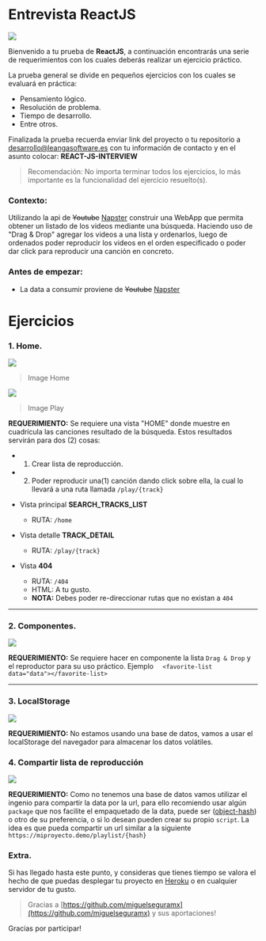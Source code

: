   
# Entrevista ReactJS

![](https://interacso.com/blog/wp-content/uploads/2019/05/React-post-interacso.png)

Bienvenido a tu prueba de __ReactJS__, a continuación encontrarás una serie de requerimientos con los cuales deberás realizar un ejercicio práctico.

La prueba general se divide en pequeños ejercicios con los cuales se evaluará en práctica:
- Pensamiento lógico.
- Resolución de problema.
- Tiempo de desarrollo.
- Entre otros.


Finalizada la prueba recuerda enviar link del proyecto o tu repositorio a [desarrollo@leangasoftware.es](mailto:desarrollo@leangasoftware.es) con tu información de contacto y en el asunto colocar: 
__REACT-JS-INTERVIEW__


> Recomendación: No importa terminar todos los ejercicios, lo más importante es la funcionalidad del ejercicio resuelto(s).

### Contexto:
Utilizando la api de  <del>Youtube</del> [Napster]([https://developer.napster.com/api/v2.2](https://developer.napster.com/api/v2.2))  construir una WebApp que permita obtener un listado de los videos mediante una búsqueda. Haciendo uso de "Drag & Drop" agregar los videos a una lista y ordenarlos, luego de ordenados poder reproducir los videos en el orden especificado o poder dar click para reproducir una canción en concreto.

### Antes de empezar:
- La data a consumir proviene de <del>Youtube</del> [Napster]([https://developer.napster.com/api/v2.2](https://developer.napster.com/api/v2.2))

# Ejercicios

### 1. Home.
![](https://i.imgur.com/8Ezeakj.png)
> Image Home

![](https://i.imgur.com/mfGxmlJ.png)
> Image Play

__REQUERIMIENTO:__
Se requiere una vista "HOME" donde muestre en cuadrícula las canciones resultado de la búsqueda.
Estos resultados servirán para dos (2) cosas:
- 1. Crear lista de reproducción.
- 2. Poder reproducir una(1) canción dando click sobre ella, la cual lo llevará a una ruta llamada `/play/{track}`

- Vista principal  __SEARCH_TRACKS_LIST__ 
	- RUTA: `/home` 
- Vista detalle __TRACK_DETAIL__
	- RUTA: `/play/{track}`
- Vista __404__
	- RUTA: `/404`
	- HTML: A tu gusto.
	- __NOTA:__ Debes poder re-direccionar rutas que no existan a `404`

___
### 2. Componentes.
![](https://i.imgur.com/9ICQnNu.png)

__REQUERIMIENTO:__
Se requiere hacer en componente la lista `Drag & Drop` y el reproductor para su uso práctico.
Ejemplo `  <favorite-list data="data"></favorite-list>`
___

### 3. LocalStorage
![](https://i.imgur.com/gwkZnxI.png)

__REQUERIMIENTO:__
No estamos usando una base de datos, vamos a usar el localStorage del navegador para almacenar los datos volátiles.

### 4. Compartir lista de reproducción

![](https://i.imgur.com/mga4cHi.png)

__REQUERIMIENTO:__
Como no tenemos una base de datos vamos utilizar el ingenio para compartir la data por la url, para ello recomiendo usar algún `package` que nos facilite el empaquetado de la data, puede ser ([object-hash](https://www.npmjs.com/package/object-hash)) o otro de su preferencia, o si lo desean pueden crear su propio `script`. La idea es que pueda compartir un url similar a la siguiente
`https://miproyecto.demo/playlist/{hash}` 

### Extra.
Si has llegado hasta este punto, y consideras que tienes tiempo se valora el hecho de que puedas desplegar tu proyecto en [Heroku](https://www.heroku.com/) o en cualquier servidor de tu gusto.

> Gracias a [https://github.com/miguelseguramx](https://github.com/miguelseguramx) y sus aportaciones!

Gracias por participar!

